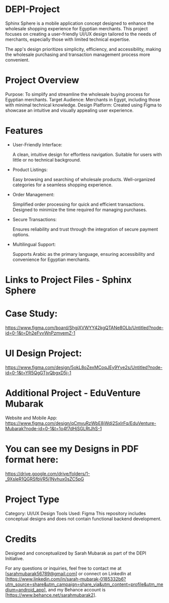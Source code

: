 # DEPI-Project
Sphinx Sphere is a mobile application concept designed to enhance the wholesale shopping experience for Egyptian merchants. This project focuses on creating a user-friendly UI/UX design tailored to the needs of merchants, especially those with limited technical expertise.

The app's design prioritizes simplicity, efficiency, and accessibility, making the wholesale purchasing and transaction management process more convenient.

# Project Overview

Purpose: To simplify and streamline the wholesale buying process for Egyptian merchants.
Target Audience: Merchants in Egypt, including those with minimal technical knowledge.
Design Platform: Created using Figma to showcase an intuitive and visually appealing user experience.

# Features

* User-Friendly Interface:

  A clean, intuitive design for effortless navigation.
  Suitable for users with little or no technical background.

* Product Listings:

  Easy browsing and searching of wholesale products.
  Well-organized categories for a seamless shopping experience.

* Order Management:

  Simplified order processing for quick and efficient transactions.
  Designed to minimize the time required for managing purchases.

* Secure Transactions:

  Ensures reliability and trust through the integration of secure payment options.

* Multilingual Support:

  Supports Arabic as the primary language, ensuring accessibility and convenience for Egyptian merchants.

# Links to Project Files - Sphinx Sphere

# Case Study:
https://www.figma.com/board/ShgiXVWYY42kgQTANe8OLb/Untitled?node-id=0-1&t=Dh2eFvvWnPzmvemZ-1
# UI Design Project: 
https://www.figma.com/design/5okL8oZexMCoqJEy9Yye2s/Untitled?node-id=0-1&t=YR5QgGTjvQbgxD5j-1

# Additional Project - EduVenture Mubarak
Website and Mobile App: 
https://www.figma.com/design/qCmvuRzWbE8jWdj2SxIrFq/EduVenture-Mubarak?node-id=0-1&t=1o4f7dHjSGLRtJhS-1

# You can see my Designs in PDF format here: 
https://drive.google.com/drive/folders/1-_9XsleR1QGRSfbVR5j1Nvhux0sZC5pG

# Project Type
Category: UI/UX Design
Tools Used: Figma
This repository includes conceptual designs and does not contain functional backend development.

# Credits
Designed and conceptualized by Sarah Mubarak as part of the DEPI Initiative.

For any questions or inquiries, feel free to contact me at [sarahmubarak56789@gmail.com] or connect on LinkedIn at [https://www.linkedin.com/in/sarah-mubarak-0185332b6?utm_source=share&utm_campaign=share_via&utm_content=profile&utm_medium=android_app], and my Behance account is [https://www.behance.net/sarahmubarak2].
